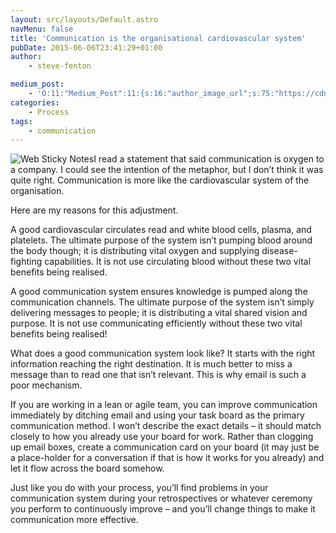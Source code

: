 ```yaml
---
layout: src/layouts/Default.astro
navMenu: false
title: 'Communication is the organisational cardiovascular system'
pubDate: 2015-06-06T23:41:29+01:00
author:
    - steve-fenton

medium_post:
    - 'O:11:"Medium_Post":11:{s:16:"author_image_url";s:75:"https://cdn-images-1.medium.com/fit/c/400/400/1*eXkhfEuF41g5W_xnc_ydLA.jpeg";s:10:"author_url";s:38:"https://medium.com/@steve.fenton.co.uk";s:11:"byline_name";N;s:12:"byline_email";N;s:10:"cross_link";s:3:"yes";s:2:"id";s:12:"89b14d8ea6ec";s:21:"follower_notification";s:3:"yes";s:7:"license";s:19:"all-rights-reserved";s:14:"publication_id";s:2:"-1";s:6:"status";s:5:"draft";s:3:"url";s:51:"https://medium.com/@steve.fenton.co.uk/89b14d8ea6ec";}'
categories:
    - Process
tags:
    - communication
---
```


![Web Sticky Notes](https://www.stevefenton.co.uk/wp-content/uploads/2015/07/webstickynotes_full-300x221.jpg)I read a statement that said communication is oxygen to a company. I could see the intention of the metaphor, but I don’t think it was quite right. Communication is more like the cardiovascular system of the organisation.

Here are my reasons for this adjustment.

A good cardiovascular circulates read and white blood cells, plasma, and platelets. The ultimate purpose of the system isn’t pumping blood around the body though; it is distributing vital oxygen and supplying disease-fighting capabilities. It is not use circulating blood without these two vital benefits being realised.

A good communication system ensures knowledge is pumped along the communication channels. The ultimate purpose of the system isn’t simply delivering messages to people; it is distributing a vital shared vision and purpose. It is not use communicating efficiently without these two vital benefits being realised!

What does a good communication system look like? It starts with the right information reaching the right destination. It is much better to miss a message than to read one that isn’t relevant. This is why email is such a poor mechanism.

If you are working in a lean or agile team, you can improve communication immediately by ditching email and using your task board as the primary communication method. I won’t describe the exact details – it should match closely to how you already use your board for work. Rather than clogging up email boxes, create a communication card on your board (it may just be a place-holder for a conversation if that is how it works for you already) and let it flow across the board somehow.

Just like you do with your process, you’ll find problems in your communication system during your retrospectives or whatever ceremony you perform to continuously improve – and you’ll change things to make it communication more effective.
